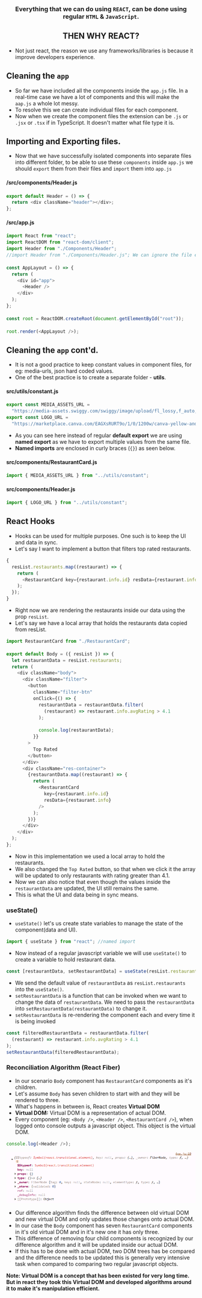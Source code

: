 ### <div align="center">Everything that we can do using `REACT`, can be done using regular `HTML` & `JavaScript`.</div>

## <div align="center">THEN WHY REACT?</div>

- Not just react, the reason we use any frameworks/libraries is because it improve developers experience.

## Cleaning the `app`

- So far we have included all the components inside the `app.js` file. In a real-time case we have a lot of components and this will make the `aap.js` a whole lot messy.
- To resolve this we can create individual files for each component.
- Now when we create the component files the extension can be `.js` or `.jsx` or `.tsx` if in TypeScript. It doesn't matter what file type it is.

## Importing and Exporting files.

- Now that we have successfully isolated components into separate files into different folder, to be able to use these `components` inside `app.js` we should `export` them from their files and `import` them into `app.js`

#### /src/components/Header.js

```javascript
export default Header = () => {
  return <div className="header"></div>;
};
```

#### /src/app.js

```javascript
import React from "react";
import ReactDOM from "react-dom/client";
import Header from "./Components/Header";
//import Header from "./Components/Header.js"; We can ignore the file extension after "Header" and it would still work.

const AppLayout = () => {
  return (
    <div id="app">
      <Header />
    </div>
  );
};

const root = ReactDOM.createRoot(document.getElementById("root"));

root.render(<AppLayout />);
```

## Cleaning the `app` cont'd.

- It is not a good practice to keep constant values in component files, for eg: media-urls, json hard coded values.
- One of the best practice is to create a separate folder - **utils**.

#### src/utils/constant.js

```javascript
export const MEDIA_ASSETS_URL =
  "https://media-assets.swiggy.com/swiggy/image/upload/fl_lossy,f_auto,q_auto,w_660/";
export const LOGO_URL =
  "https://marketplace.canva.com/EAGXsRURT9o/1/0/1200w/canva-yellow-and-brown-kitchen-food-logo-DRT6KFcL0ts.png";
```

- As you can see here instead of regular **default export** we are using **named export** as we have to export multiple values from the same file.
- **Named imports** are enclosed in curly braces (`{}`) as seen below.

#### src/components/RestaurantCard.js

```javascript
import { MEDIA_ASSETS_URL } from "../utils/constant";
```

#### src/components/Header.js

```javascript
import { LOGO_URL } from "../utils/constant";
```

## React Hooks

- Hooks can be used for multiple purposes. One such is to keep the UI and data in sync.
- Let's say I want to implement a button that filters top rated restaurants.

```javascript
{
  resList.restaurants.map((restaurant) => {
    return (
      <RestaurantCard key={restaurant.info.id} resData={restaurant.info} />
    );
  });
}
```

- Right now we are rendering the restaurants inside our data using the prop `resList`.
- Let's say we have a local array that holds the restaurants data copied from resList.

```javascript
import RestaurantCard from "./RestaurantCard";

export default Body = ({ resList }) => {
  let restaurantData = resList.restaurants;
  return (
    <div className="body">
      <div className="filter">
        <button
          className="filter-btn"
          onClick={() => {
            restaurantData = restaurantData.filter(
              (restaurant) => restaurant.info.avgRating > 4.1
            );

            console.log(restaurantData);
          }}
        >
          Top Rated
        </button>
      </div>
      <div className="res-container">
        {restaurantData.map((restaurant) => {
          return (
            <RestaurantCard
              key={restaurant.info.id}
              resData={restaurant.info}
            />
          );
        })}
      </div>
    </div>
  );
};
```

- Now in this implementation we used a local array to hold the restaurants.
- We also changed the `Top Rated` button, so that when we click it the array will be updated to only restaurants with rating greater than 4.1.
- Now we can also notice that even though the values inside the `restaurantData` are updated, the UI still remains the same.
- This is what the UI and data being in sync means.

### useState()

- `useState()` let's us create state variables to manage the state of the component(data and UI).

```javascript
import { useState } from "react"; //named import
```

- Now instead of a regular javascript variable we will use `useState()` to create a variable to hold restaurant data.

```javascript
const [restaurantData, setRestaurantData] = useState(resList.restaurants);
```

- We send the default value of `restaurantData` as `resList.restaurants` into the `useState()`.
- `setRestaurantData` is a function that can be invoked when we want to change the data of `restaurantData`. We need to pass the `restaurantData` into `setRestaurantData(restaurantData)` to change it.
- `setRestaurantData` is re-rendering the component each and every time it is being invoked

```javascript
const filteredRestaurantData = restaurantData.filter(
  (restaurant) => restaurant.info.avgRating > 4.1
);
setRestaurantData(filteredRestaurantData);
```

### Reconciliation Algorithm (React Fiber)

- In our scenario `Body` component has `RestaurantCard` components as it's children.
- Let's assume `Body` has seven children to start with and they will be rendered to three.
- What's happens in between is, React creates **Virtual DOM**
- **Virtual DOM:** Virtual DOM is a representation of actual DOM.
- Every component (eg: `<Body />`, `<Header />`, `<RestaurantCard />`), when logged onto console outputs a javascript object. This object is the virtual DOM.

```javascript
console.log(<Header />);
```

![Header component on console as JavaScript Object](./Images/HeaderObject.png)

- Our difference algorithm finds the difference between old virtual DOM and new virtual DOM and only updates those changes onto actual DOM.
- In our case the `Body` component has seven `RestaurantCard` components in it's old virtual DOM and in it's new one it has only three.
- This difference of removing four child components is recognized by our difference algorithm and it will be updated inside our actual DOM.
- If this has to be done with actual DOM, two DOM trees has be compared and the difference needs to be updated this is generally very intensive task when compared to comparing two regular javascript objects.

**Note: Virtual DOM is a concept that has been existed for very long time. But in react they took this Virtual DOM and developed algorithms around it to make it's manipulation efficient.**